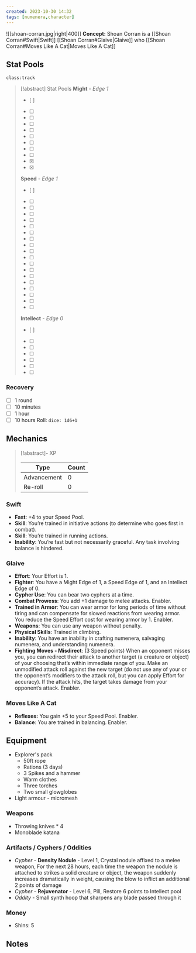 ```yaml
---
created: 2023-10-30 14:32
tags: [numenera,character]
---
```

![[shoan-corran.jpg|right|400]]
**Concept:** Shoan Corran is a [[Shoan Corran#Swift|Swift]] [[Shoan Corran#Glaive|Glaive]] who [[Shoan Corran#Moves Like A Cat|Moves Like A Cat]]

## Stat Pools

`class:track`
> [!abstract] Stat Pools
> **Might** - *Edge 1*
> - [ ] 
> - [ ] 
> - [ ] 
> - [ ] 
> - [ ] 
> - [ ] 
> - [ ] 
> - [ ] 
> - [ ] 
> - [x] 
> - [x] 
> 
> **Speed** - *Edge 1*
> - [ ] 
> - [ ] 
> - [ ] 
> - [ ] 
> - [ ] 
> - [ ] 
> - [ ] 
> - [ ] 
> - [ ] 
> - [ ] 
> - [ ] 
> - [ ] 
> - [ ] 
> - [ ] 
> - [ ] 
> - [ ] 
> - [ ] 
> - [ ] 
> - [ ] 
> 
> **Intellect** - *Edge 0*
> - [ ] 
> - [ ] 
> - [ ] 
> - [ ] 
> - [ ] 
> - [ ] 
> - [ ] 

### Recovery 
- [ ] 1 round
- [ ] 10 minutes
- [ ] 1 hour
- [ ] 10 hours
Roll: `dice: 1d6+1`

## Mechanics

> [!abstract]- XP
>
> | Type        | Count |
> | ----------- | ----- |
> | Advancement | 0     |
> | Re-roll     | 0     | 

### Swift
- **Fast**: +4 to your Speed Pool.  
- **Skill**: You’re trained in initiative actions (to determine who goes first in combat). 
- **Skill**: You’re trained in running actions. 
- **Inability**: You’re fast but not necessarily graceful. Any task involving balance is hindered.

### Glaive
- **Effort**: Your Effort is 1.  
- **Fighter**: You have a Might Edge of 1, a Speed Edge of 1, and an Intellect Edge of 0.  
- **Cypher Use**: You can bear two cyphers at a time.
- **Combat Prowess**: You add +1 damage to melee attacks. Enabler.
- **Trained in Armor**: You can wear armor for long periods of time without tiring and can compensate for slowed reactions from wearing armor. You reduce the Speed Effort cost for wearing armor by 1. Enabler.
- **Weapons**: You can use any weapon without penalty.
- **Physical Skills**: Trained in climbing.
- **Inability**: You have an inability in crafting numenera, salvaging numenera, and understanding numenera.
- **Fighting Moves - Misdirect**: (3 Speed points) When an opponent misses you, you can redirect their attack to another target (a creature or object) of your choosing that’s within immediate range of you. Make an unmodified attack roll against the new target (do not use any of your or the opponent’s modifiers to the attack roll, but you can apply Effort for accuracy). If the attack hits, the target takes damage from your opponent’s attack. Enabler.

### Moves Like A Cat
- **Reflexes:** You gain +5 to your Speed Pool. Enabler.
- **Balance**: You are trained in balancing. Enabler.

## Equipment 
- Explorer's pack
	- 50ft rope
	- Rations (3 days)
	- 3 Spikes and a hammer
	- Warm clothes
	- Three torches
	- Two small glowglobes
- Light armour - micromesh

### Weapons
- Throwing knives * 4
- Monoblade katana

### Artifacts / Cyphers / Oddities
- *Cypher* - **Density Nodule** - Level 1, Crystal nodule affixed to a melee weapon, For the next 28 hours, each time the weapon the nodule is attached to strikes a solid creature or object, the weapon suddenly increases dramatically in weight, causing the blow to inflict an additional 2 points of damage
- *Cypher* - **Rejuvenator** - Level 6, Pill, Restore 6 points to Intellect pool
- *Oddity* - Small synth hoop that sharpens any blade passed through it

### Money
- Shins: 5

## Notes 

